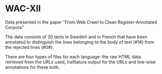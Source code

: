 # WAC-XII
Data presented in the paper "From Web Crawl to Clean Register-Annotated Corpora"

The data consists of 20 texts in Swedish and in French that have been annotated to distinguish the lines belonging to the body of text (#1#) from the rejected lines (#0#).

There are four types of files for each language: the raw HTML data retrieved from the URLs used, trafilatura output for the URLs and line-wise annotations for these both.
